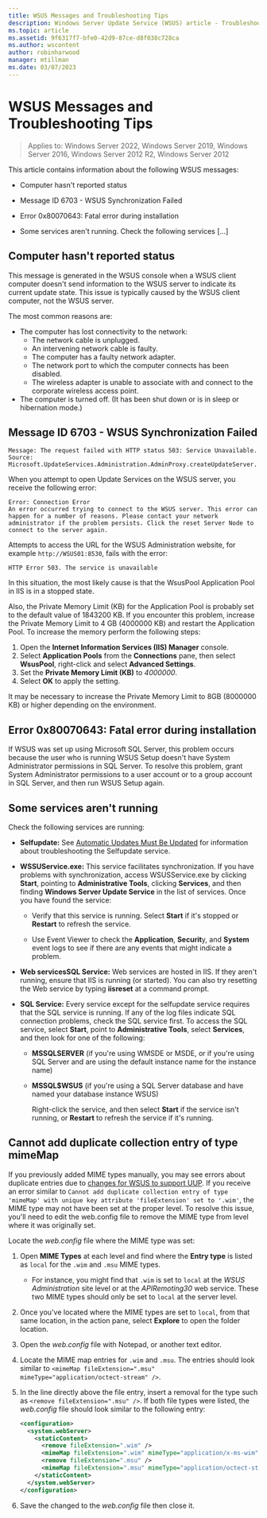 ```yaml
---
title: WSUS Messages and Troubleshooting Tips
description: Windows Server Update Service (WSUS) article - Troubleshoot using WSUS messages
ms.topic: article
ms.assetid: 9f6317f7-bfe0-42d9-87ce-d8f038c728ca
ms.author: wscontent
author: robinharwood
manager: mtillman
ms.date: 03/07/2023
---
```

# WSUS Messages and Troubleshooting Tips

>Applies to: Windows Server 2022, Windows Server 2019, Windows Server 2016, Windows Server 2012 R2, Windows Server 2012

This article contains information about the following WSUS messages:

- Computer hasn't reported status

- Message ID 6703 - WSUS Synchronization Failed

- Error 0x80070643: Fatal error during installation

- Some services aren't running. Check the following services [...]

## Computer hasn't reported status

This message is generated in the WSUS console when a WSUS client computer doesn't send information to the WSUS server to indicate its current update state. This issue is typically caused by the WSUS client computer, not the WSUS server.

The most common reasons are:

- The computer has lost connectivity to the network:
  - The network cable is unplugged.
  - An intervening network cable is faulty.
  - The computer has a faulty network adapter.
  - The network port to which the computer connects has been disabled.
  - The wireless adapter is unable to associate with and connect to the corporate wireless access point.
- The computer is turned off. (It has been shut down or is in sleep or hibernation mode.)

## Message ID 6703 - WSUS Synchronization Failed

```Event
Message: The request failed with HTTP status 503: Service Unavailable.
Source: Microsoft.UpdateServices.Administration.AdminProxy.createUpdateServer.
```

When you attempt to open Update Services on the WSUS server, you receive the following error:

```Event
Error: Connection Error
An error occurred trying to connect to the WSUS server. This error can happen for a number of reasons. Please contact your network administrator if the problem persists. Click the reset Server Node to connect to the server again.
```

Attempts to access the URL for the WSUS Administration website, for example `http://WSUS01:8530`, fails with the error:

`HTTP Error 503. The service is unavailable`

In this situation, the most likely cause is that the WsusPool Application Pool in IIS is in a stopped state.

Also, the Private Memory Limit (KB) for the Application Pool is probably set to the default value of 1843200 KB. If you encounter this problem, increase the Private Memory Limit to 4 GB (4000000 KB) and restart the Application Pool. To increase the memory perform the following steps:

1. Open the **Internet Information Services (IIS) Manager** console.
1. Select **Application Pools** from the **Connections** pane, then select **WsusPool**, right-click and select **Advanced Settings**.
1. Set the **Private Memory Limit (KB)** to _4000000_.
1. Select **OK** to apply the setting.

It may be necessary to increase the Private Memory Limit to 8GB (8000000 KB) or higher depending on the environment.

## Error 0x80070643: Fatal error during installation

If WSUS was set up using Microsoft SQL Server, this problem occurs because the user who is running WSUS Setup doesn't have System Administrator permissions in SQL Server.
To resolve this problem, grant System Administrator permissions to a user account or to a group account in SQL Server, and then run WSUS Setup again.

## Some services aren't running

Check the following services are running:

- **Selfupdate:** See [Automatic Updates Must Be Updated](/previous-versions/windows/it-pro/windows-server-2008-R2-and-2008/cc708554(v=ws.10)) for information about troubleshooting the Selfupdate service.

- **WSSUService.exe:** This service facilitates synchronization. If you have problems with synchronization, access WSUSService.exe by clicking **Start**, pointing to **Administrative Tools**, clicking **Services**, and then finding **Windows Server Update Service** in the list of services. Once you have found the service:

  - Verify that this service is running. Select **Start** if it's stopped or **Restart** to refresh the service.

  - Use Event Viewer to check the **Application**, **Securit**y, and **System** event logs to see if there are any events that might indicate a problem.

- **Web servicesSQL Service:** Web services are hosted in IIS. If they aren't running, ensure that IIS is running (or started). You can also try resetting the Web service by typing **iisreset** at a command prompt.

- **SQL Service:** Every service except for the selfupdate service requires that the SQL service is running. If any of the log files indicate SQL connection problems, check the SQL service first. To access the SQL service, select **Start**, point to **Administrative Tools**, select **Services**, and then look for one of the following:

  - **MSSQLSERVER** (if you're using WMSDE or MSDE, or if you're using SQL Server and are using the default instance name for the instance name)

  - **MSSQL$WSUS** (if you're using a SQL Server database and have named your database instance WSUS)

    Right-click the service, and then select **Start** if the service isn't running, or **Restart** to refresh the service if it's running.

## Cannot add duplicate collection entry of type mimeMap
<!--max7633666-->
If you previously added MIME types manually, you may see errors about duplicate entries due to [changes for WSUS to support UUP](../plan/plan-your-wsus-deployment.md#uup-considerations). If you receive an error similar to  `Cannot add duplicate collection entry of type 'mimeMap' with unique key attribute 'fileExtension' set to '.wim'`, the MIME type may not have been set at the proper level. To resolve this issue, you'll need to edit the web.config file to remove the MIME type from level where it was originally set.

Locate the *web.config* file where the MIME type was set:

1. Open **MIME Types** at each level and find where the **Entry type** is listed as `local` for the `.wim` and `.msu` MIME types.  
   - For instance, you might find that `.wim` is set to `local` at the *WSUS Administration* site level or at the *APIRemoting30* web service. These two MIME types should only be set to `local` at the server level.
1. Once you've located where the MIME types are set to `local`, from that same location, in the action pane, select **Explore** to open the folder location.
1. Open the *web.config* file with Notepad, or another text editor.
1. Locate the MIME map entries for `.wim` and `.msu`. The entries should look similar to `<mimeMap fileExtension=".msu" mimeType="application/octect-stream" />`.
1. In the line directly above the file entry, insert a removal for the type such as `<remove fileExtension=".msu" />`. If both file types were listed, the *web.config* file should look similar to the following entry:

    ```xml
    <configuration>
      <system.webServer>
        <staticContent>
          <remove fileExtension=".wim" />
          <mimeMap fileExtension=".wim" mimeType="application/x-ms-wim" />
          <remove fileExtension=".msu" />
          <mimeMap fileExtension=".msu" mimeType="application/octect-stream" />
        </staticContent>
      </system.webServer>
    </configuration>
    ```

1. Save the changed to the *web.config* file then close it.
